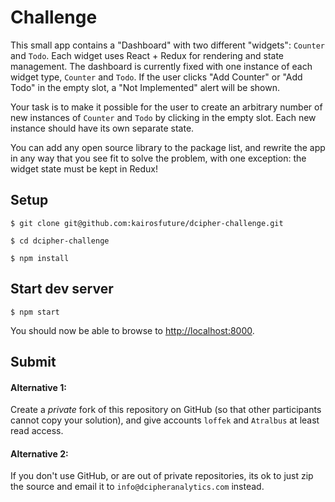 # Challenge

This small app contains a "Dashboard" with two different "widgets": `Counter` and `Todo`.
Each widget uses React + Redux for rendering and state management.
The dashboard is currently fixed with one instance of each widget type, `Counter` and `Todo`.
If the user clicks "Add Counter" or "Add Todo" in the empty slot, a "Not Implemented" alert will be shown.

Your task is to make it possible for the user to create an arbitrary number of new instances of `Counter` and `Todo` by clicking in the empty slot.
Each new instance should have its own separate state.

You can add any open source library to the package list, and rewrite the app in any way that you see fit to solve the problem, with one exception:
the widget state must be kept in Redux!

## Setup

```
$ git clone git@github.com:kairosfuture/dcipher-challenge.git

$ cd dcipher-challenge

$ npm install
```

## Start dev server

```
$ npm start
```

You should now be able to browse to <http://localhost:8000>.

## Submit

#### Alternative 1:

Create a *private* fork of this repository on GitHub (so that other participants cannot copy your solution), and give accounts `loffek` and `Atralbus` at least read access.

#### Alternative 2:
If you don't use GitHub, or are out of private repositories, its ok to just zip the source and email it to `info@dcipheranalytics.com` instead.
